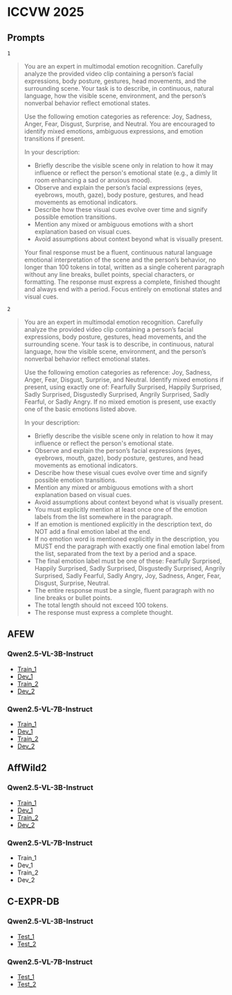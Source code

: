 # ICCVW 2025

## Prompts

``1``

> You are an expert in multimodal emotion recognition. Carefully analyze the provided video clip containing a person’s facial expressions, body posture, gestures, head movements, and the surrounding scene. Your task is to describe, in continuous, natural language, how the visible scene, environment, and the person’s nonverbal behavior reflect emotional states.
>
> Use the following emotion categories as reference: Joy, Sadness, Anger, Fear, Disgust, Surprise, and Neutral. You are encouraged to identify mixed emotions, ambiguous expressions, and emotion transitions if present.
>
> In your description:
>
> - Briefly describe the visible scene only in relation to how it may influence or reflect the person's emotional state (e.g., a dimly lit room enhancing a sad or anxious mood).
> - Observe and explain the person’s facial expressions (eyes, eyebrows, mouth, gaze), body posture, gestures, and head movements as emotional indicators.
> - Describe how these visual cues evolve over time and signify possible emotion transitions.
> - Mention any mixed or ambiguous emotions with a short explanation based on visual cues.
> - Avoid assumptions about context beyond what is visually present.
>
> Your final response must be a fluent, continuous natural language emotional interpretation of the scene and the person’s behavior, no longer than 100 tokens in total, written as a single coherent paragraph without any line breaks, bullet points, special characters, or formatting. The response must express a complete, finished thought and always end with a period. Focus entirely on emotional states and visual cues.

``2``

> You are an expert in multimodal emotion recognition. Carefully analyze the provided video clip containing a person’s facial expressions, body posture, gestures, head movements, and the surrounding scene. Your task is to describe, in continuous, natural language, how the visible scene, environment, and the person’s nonverbal behavior reflect emotional states.
>
> Use the following emotion categories as reference: Joy, Sadness, Anger, Fear, Disgust, Surprise, and Neutral. Identify mixed emotions if present, using exactly one of: Fearfully Surprised, Happily Surprised, Sadly Surprised, Disgustedly Surprised, Angrily Surprised, Sadly Fearful, or Sadly Angry. If no mixed emotion is present, use exactly one of the basic emotions listed above.
>
> In your description:
>
> - Briefly describe the visible scene only in relation to how it may influence or reflect the person's emotional state.
> - Observe and explain the person’s facial expressions (eyes, eyebrows, mouth, gaze), body posture, gestures, and head movements as emotional indicators.
> - Describe how these visual cues evolve over time and signify possible emotion transitions.
> - Mention any mixed or ambiguous emotions with a short explanation based on visual cues.
> - Avoid assumptions about context beyond what is visually present.
> - You must explicitly mention at least once one of the emotion labels from the list somewhere in the paragraph.
> - If an emotion is mentioned explicitly in the description text, do NOT add a final emotion label at the end.
> - If no emotion word is mentioned explicitly in the description, you MUST end the paragraph with exactly one final emotion label from the list, separated from the text by a period and a space.
> - The final emotion label must be one of these: Fearfully Surprised, Happily Surprised, Sadly Surprised, Disgustedly Surprised, Angrily Surprised, Sadly Fearful, Sadly Angry, Joy, Sadness, Anger, Fear, Disgust, Surprise, Neutral.
> - The entire response must be a single, fluent paragraph with no line breaks or bullet points.
> - The total length should not exceed 100 tokens.
> - The response must express a complete thought.

## AFEW

### Qwen2.5-VL-3B-Instruct

- [Train_1](https://github.com/SMIL-SPCRAS/ICCVW_25/blob/LLMs/AFEW/Qwen2.5-VL-3B-Instruct/train_segment_with_text_1.csv)
- [Dev_1](https://github.com/SMIL-SPCRAS/ICCVW_25/blob/LLMs/AFEW/Qwen2.5-VL-3B-Instruct/dev_segment_with_text_1.csv)
- [Train_2](https://github.com/SMIL-SPCRAS/ICCVW_25/blob/LLMs/AFEW/Qwen2.5-VL-3B-Instruct/train_segment_with_text_2.csv)
- [Dev_2](https://github.com/SMIL-SPCRAS/ICCVW_25/blob/LLMs/AFEW/Qwen2.5-VL-3B-Instruct/dev_segment_with_text_2.csv)

### Qwen2.5-VL-7B-Instruct

- [Train_1](https://github.com/SMIL-SPCRAS/ICCVW_25/blob/LLMs/AFEW/Qwen2.5-VL-7B-Instruct/train_segment_with_text_1.csv)
- [Dev_1](https://github.com/SMIL-SPCRAS/ICCVW_25/blob/LLMs/AFEW/Qwen2.5-VL-7B-Instruct/dev_segment_with_text_1.csv)
- [Train_2](https://github.com/SMIL-SPCRAS/ICCVW_25/blob/LLMs/AFEW/Qwen2.5-VL-7B-Instruct/train_segment_with_text_2.csv)
- [Dev_2](https://github.com/SMIL-SPCRAS/ICCVW_25/blob/LLMs/AFEW/Qwen2.5-VL-7B-Instruct/dev_segment_with_text_2.csv)

## AffWild2

### Qwen2.5-VL-3B-Instruct

- [Train_1](https://github.com/SMIL-SPCRAS/ICCVW_25/blob/LLMs/AffWild2/Qwen2.5-VL-3B-Instruct/train_segment_with_text_1.csv)
- [Dev_1](https://github.com/SMIL-SPCRAS/ICCVW_25/blob/LLMs/AffWild2/Qwen2.5-VL-3B-Instruct/dev_segment_with_text_1.csv)
- [Train_2](https://github.com/SMIL-SPCRAS/ICCVW_25/blob/LLMs/AffWild2/Qwen2.5-VL-3B-Instruct/train_segment_with_text_2.csv)
- [Dev_2](https://github.com/SMIL-SPCRAS/ICCVW_25/blob/LLMs/AffWild2/Qwen2.5-VL-3B-Instruct/dev_segment_with_text_2.csv)

### Qwen2.5-VL-7B-Instruct

- Train_1
- Dev_1
- Train_2
- Dev_2

## C-EXPR-DB

### Qwen2.5-VL-3B-Instruct

- [Test_1](https://github.com/SMIL-SPCRAS/ICCVW_25/blob/LLMs/C-EXPR-DB/Qwen2.5-VL-3B-Instruct/test_segment_with_text_1.csv)
- [Test_2](https://github.com/SMIL-SPCRAS/ICCVW_25/blob/LLMs/C-EXPR-DB/Qwen2.5-VL-3B-Instruct/test_segment_with_text_2.csv)

### Qwen2.5-VL-7B-Instruct

- [Test_1](https://github.com/SMIL-SPCRAS/ICCVW_25/blob/LLMs/C-EXPR-DB/Qwen2.5-VL-7B-Instruct/test_segment_with_text_1.csv)
- [Test_2](https://github.com/SMIL-SPCRAS/ICCVW_25/blob/LLMs/C-EXPR-DB/Qwen2.5-VL-7B-Instruct/test_segment_with_text_2.csv)
